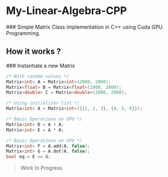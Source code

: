 # My-Linear-Algebra-CPP

### Simple Matrix Class implementation in C++ using Cuda GPU Programming.


## How it works ?

### Instantiate a new Matrix

```cpp
/* With random values */
Matrix<int> A = Matrix<int>(2000, 2000);
Matrix<float> B = Matrix<float>(2000, 2000);
Matrix<double> C = Matrix<double>(2000, 2000);

/* Using initializer list */
Matrix<int> A = Matrix<int>({{1, 2, 3}, {4, 5, 6}});
```

```cpp
/* Basic Operations on GPU */
Matrix<int> D = A + A;
Matrix<int> E = A * A;

/* Basic Operations on CPU */
Matrix<int> F = A.add(A, false);
Matrix<int> G = A.dot(A, false);
bool eq = E == G;
```

> Work In Progress
